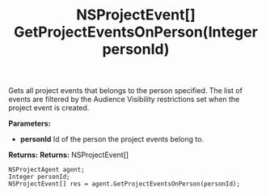 ﻿---
uid: crmscript_ref_NSProjectAgent_GetProjectEventsOnPerson
title: NSProjectEvent[] GetProjectEventsOnPerson(Integer personId)
intellisense: NSProjectAgent.GetProjectEventsOnPerson
keywords: NSProjectAgent, GetProjectEventsOnPerson
so.topic: reference
---

Gets all project events that belongs to the person specified. The list of events are filtered by the Audience Visibility restrictions set when the project event is created.

**Parameters:**
 - **personId** Id of the person the project events belong to.

**Returns:** **Returns:** NSProjectEvent[]

```crmscript
NSProjectAgent agent;
Integer personId;
NSProjectEvent[] res = agent.GetProjectEventsOnPerson(personId);
```

